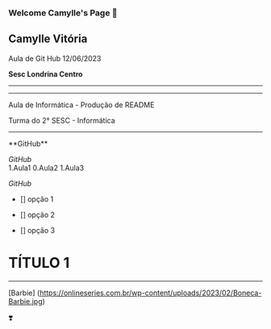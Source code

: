 ### Welcome Camylle's Page 👋

<h2> Camylle Vitória </h2>

Aula de Git Hub 12/06/2023

<b> Sesc Londrina Centro </b> 

<hr>
<hr>

Aula de Informática - Produção de README 

Turma do 2° SESC - Informática

<hr>
**GitHub**

_GitHub_
<br>
1.Aula1
0.Aula2
1.Aula3

_GitHub_

- [] opção 1

- [] opção 2

- [] opção 3

# TÍTULO 1

***

[Barbie] (https://onlineseries.com.br/wp-content/uploads/2023/02/Boneca-Barbie.jpg)

❣️



<!--
**CamylleCruz/CamylleCruz** is a ✨ _special_ ✨ repository because its `README.md` (this file) appears on your GitHub profile.

Here are some ideas to get you started:

- 🔭 I’m currently working on ...
- 🌱 I’m currently learning ...
- 👯 I’m looking to collaborate on ...
- 🤔 I’m looking for help with ...
- 💬 Ask me about ...
- 📫 How to reach me: ...
- 😄 Pronouns: ...
- ⚡ Fun fact: ...
-->

